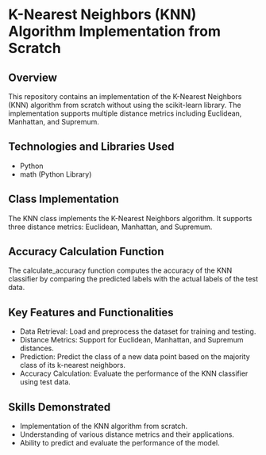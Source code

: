 # K-Nearest Neighbors (KNN) Algorithm Implementation from Scratch

## Overview
This repository contains an implementation of the K-Nearest Neighbors (KNN) algorithm from scratch without using the scikit-learn library. The implementation supports multiple distance metrics including Euclidean, Manhattan, and Supremum.

## Technologies and Libraries Used
- Python
- math (Python Library)
  
## Class Implementation

The KNN class implements the K-Nearest Neighbors algorithm. It supports three distance metrics: Euclidean, Manhattan, and Supremum.

## Accuracy Calculation Function

The calculate_accuracy function computes the accuracy of the KNN classifier by comparing the predicted labels with the actual labels of the test data.

## Key Features and Functionalities
- Data Retrieval: Load and preprocess the dataset for training and testing.
- Distance Metrics: Support for Euclidean, Manhattan, and Supremum distances.
- Prediction: Predict the class of a new data point based on the majority class of its k-nearest neighbors.
- Accuracy Calculation: Evaluate the performance of the KNN classifier using test data.

## Skills Demonstrated
- Implementation of the KNN algorithm from scratch.
- Understanding of various distance metrics and their applications.
- Ability to predict and evaluate the performance of the model.

